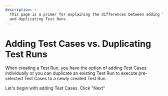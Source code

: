 ```yaml
---
description: >-
  This page is a primer for explaining the differences between adding Test Cases
  and duplicating Test Runs.
---
```


# Adding Test Cases vs. Duplicating Test Runs

When creating a Test Run, you have the option of adding Test Cases individually or you can duplicate an existing Test Run to execute pre-selected Test Cases to a newly created Test Run.&#x20;

Let's begin with adding Test Cases. Click "Next"&#x20;
